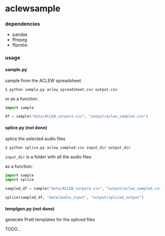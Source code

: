 # aclewsample

### dependencies
 - pandas
 - ffmpeg
 - ffprobe

### usage

#### sample.py

sample from the ACLEW spreadsheet
```
$ python sample.py aclew_spreadsheet.csv output.csv
```

or as a function:

```python
import sample

df = sample("data/ACLEW_corpora.csv", "output/aclew_sampled.csv")
```


#### splice.py (not done)

splice the selected audio files
```
$ python splice.py aclew_sampled.csv input_dir output_dir
```

```input_dir``` is a folder with all the audio files

as a function:

```python
import sample
import splice

sampled_df = sample("data/ACLEW_corpora.csv", "output/aclew_sampled.csv")

splice(sampled_df, "data/audio_input", "output/spliced_output")
```

#### templgen.py (not done)
generate Pratt templates for the spliced files

TODO...
